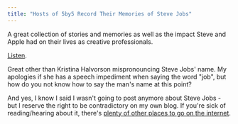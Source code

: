```yaml
---
title: "Hosts of 5by5 Record Their Memories of Steve Jobs"
---
```

<p>A great collection of stories and memories as well as the impact Steve and Apple had on their lives as creative professionals.</p>
<p><a href="http://5by5.tv/specials/2">Listen</a>.</p>
<p>Great other than Kristina Halvorson mispronouncing Steve Jobs' name. My apologies if she has a speech impediment when saying the word "job", but how do you not know how to say the man's name at this point?</p>
<p>And yes, I know I said I wasn't going to post anymore about Steve Jobs - but I reserve the right to be contradictory on my own blog. If you're sick of reading/hearing about it, there's <a href="http://www.google.ca/search?client=safari&rls=en&q=my+mommy+didn't+hug+me+enough&ie=UTF-8&oe=UTF-8&redir_esc=&ei=fliPTtTCLPGDsgK_zY27AQ">plenty of other places to go on the internet</a>.</p>
